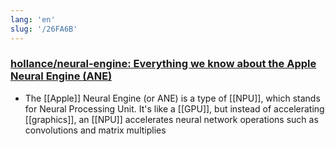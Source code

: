 ```yaml
---
lang: 'en'
slug: '/26FA6B'
---
```


### [hollance/neural-engine: Everything we know about the Apple Neural Engine (ANE)](https://github.com/hollance/neural-engine)

- The [[Apple]] Neural Engine (or ANE) is a type of [[NPU]], which stands for Neural Processing Unit. It's like a [[GPU]], but instead of accelerating [[graphics]], an [[NPU]] accelerates neural network operations such as convolutions and matrix multiplies
